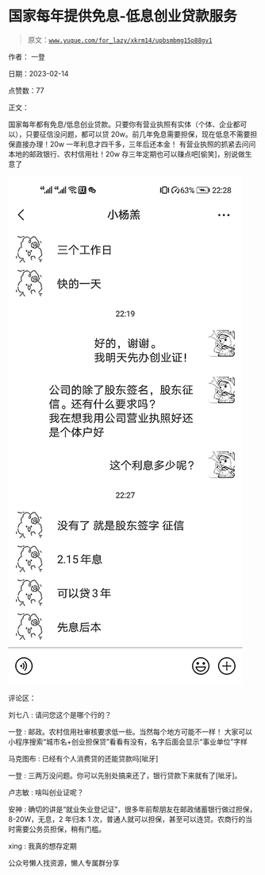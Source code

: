 # 国家每年提供免息-低息创业贷款服务

> 原文：[`www.yuque.com/for_lazy/xkrm14/upbsmbmg15p88gv1`](https://www.yuque.com/for_lazy/xkrm14/upbsmbmg15p88gv1)



作者： 一登



日期：2023-02-14



点赞数：77



正文：



国家每年都有免息/低息创业贷款。只要你有营业执照有实体（个体、企业都可以），只要征信没问题，都可以贷 20w。前几年免息需要担保，现在低息不需要担保直接办理！20w 一年利息才四千多，三年后还本金！ 有营业执照的抓紧去问问本地的邮政银行、农村信用社！20w 存三年定期也可以赚点吧[偷笑]，别说做生意了



![](img/335dd14812325b9ebf3dea65b205e8cd.png)  

评论区：



刘七八 : 请问您这个是哪个行的？



一登 : 邮政。农村信用社审核要求低一些。当然每个地方可能不一样！ 大家可以小程序搜索“城市名+创业担保贷”看看有没有，名字后面会显示“事业单位”字样



马克图布 : 已经有个人消费贷的还能贷款吗[呲牙]



一登 : 三两万没问题。你可以先别处搞来还了，银行贷款下来就有了[呲牙]。



卢志敏 : 啥叫创业证呢？



安神 : 确切的讲是“就业失业登记证”，很多年前帮朋友在邮政储蓄银行做过担保，8-20W，无息，2 年归本 1 次，普通人就可以担保，甚至可以连贷。农商行的当时需要公务员担保，稍有门槛。



xing : 我真的想存定期



公众号懒人找资源，懒人专属群分享

